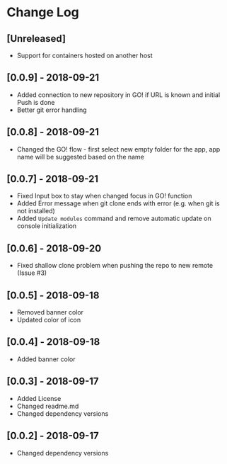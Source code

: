 # Change Log

## [Unreleased]

- Support for containers hosted on another host

## [0.0.9] - 2018-09-21

- Added connection to new repository in GO! if URL is known and initial Push is done
- Better git error handling

## [0.0.8] - 2018-09-21

- Changed the GO! flow - first select new empty folder for the app, app name will be suggested based on the name

## [0.0.7] - 2018-09-21

- Fixed Input box to stay when changed focus in GO! function
- Added Error message when git clone ends with error (e.g. when git is not installed)
- Added `Update modules` command and remove automatic update on console initialization

## [0.0.6] - 2018-09-20

- Fixed shallow clone problem when pushing the repo to new remote (Issue #3)

## [0.0.5] - 2018-09-18

- Removed banner color
- Updated color of icon

## [0.0.4] - 2018-09-18

- Added banner color

## [0.0.3] - 2018-09-17

- Added License
- Changed readme.md
- Changed dependency versions

## [0.0.2] - 2018-09-17

- Changed dependency versions

